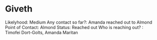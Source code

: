 # Giveth

Likelyhood: Medium
Any contact so far?: Amanda reached out to Almond
Point of Contact: Almond
Status: Reached out
Who is reaching out? : Timofei Dort-Golts, Amanda Maritan